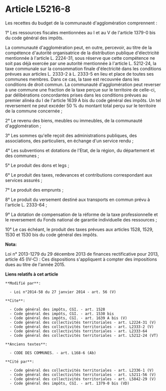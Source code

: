 # Article L5216-8

Les recettes du budget de la communauté d'agglomération comprennent : 

1° Les ressources fiscales mentionnées au I et au V de l'article 1379-0 bis du code général des impôts. 

La communauté d'agglomération peut, en outre, percevoir, au titre de la compétence d'autorité organisatrice de la
distribution publique d'électricité mentionnée à l'article L. 2224-31, sous réserve que cette compétence ne soit pas déjà
exercée par une autorité mentionnée à l'article L. 5212-24, la taxe communale sur la consommation finale d'électricité dans
les conditions prévues aux articles L. 2333-2 à L. 2333-5 en lieu et place de toutes ses communes membres. Dans ce cas, la
taxe est recouvrée dans les conditions de droit commun. La communauté d'agglomération peut reverser à une commune une
fraction de la taxe perçue sur le territoire de celle-ci, par délibérations concordantes prises dans les conditions prévues
au premier alinéa du I de l'article 1639 A bis du code général des impôts. Un tel reversement ne peut excéder 50 % du montant
total perçu sur le territoire de la commune concernée ; 

2° Le revenu des biens, meubles ou immeubles, de la communauté d'agglomération ; 

3° Les sommes qu'elle reçoit des administrations publiques, des associations, des particuliers, en échange d'un service
rendu ; 

4° Les subventions et dotations de l'Etat, de la région, du département et des communes ; 

5° Le produit des dons et legs ; 

6° Le produit des taxes, redevances et contributions correspondant aux services assurés ; 

7° Le produit des emprunts ; 

8° Le produit du versement destiné aux transports en commun prévu à l'article L. 2333-64 ; 

9° La dotation de compensation de la réforme de la taxe professionnelle et le reversement du Fonds national de garantie
individuelle des ressources ; 

10° Le cas échéant, le produit des taxes prévues aux articles 1528, 1529, 1530 et 1530 bis du code général des impôts.

**Nota:**

Loi n° 2013-1279 du 29 décembre 2013 de finances rectificative pour 2013, article 45 (IV-C) : Ces dispositions s'appliquent à
compter des impositions dues au titre de l'année 2015.

**Liens relatifs à cet article**

	**Modifié par**:

	  - Loi n°2014-58 du 27 janvier 2014 - art. 56 (V)

	**Cite**:

	  - Code général des impôts, CGI. - art. 1528
	  - Code général des impôts, CGI. - art. 1530 bis
	  - Code général des impôts, CGI. - art. 1639 A bis (V)
	  - Code général des collectivités territoriales - art. L2224-31 (V)
	  - Code général des collectivités territoriales - art. L2333-2 (V)
	  - Code général des collectivités territoriales - art. L2333-64
	  - Code général des collectivités territoriales - art. L5212-24 (VT)

	**Anciens textes**:

	  - CODE DES COMMUNES. - art. L168-6 (Ab)

	**Cité par**:

	  - Code général des collectivités territoriales - art. L2336-1 (V)
	  - Code général des collectivités territoriales - art. L5211-56 (V)
	  - Code général des collectivités territoriales - art. L5842-29 (V)
	  - Code général des impôts, CGI. - art. 1379-0 bis (VD)
